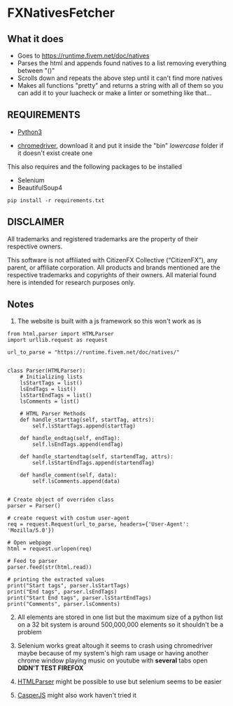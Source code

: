 # FXNativesFetcher

## What it does

* Goes to https://runtime.fivem.net/doc/natives
* Parses the html and appends found natives to a list removing everything between "()"
* Scrolls down and repeats the above step until it can't find more natives
* Makes all functions "pretty" and returns a string with all of them so you can add it to your luacheck or make a linter or something like that...

## REQUIREMENTS

* [Python3](https://www.python.org/download/releases/3.0/)

* [chromedriver](http://chromedriver.chromium.org/), download it and put it inside the "bin" *lowercase* folder if it doesn't exist create one

This also requires and the following packages to be installed
* Selenium
* BeautifulSoup4

```
pip install -r requirements.txt
```

## DISCLAIMER

All trademarks and registered trademarks are the property of their respective owners.

This software is not affiliated with CitizenFX
Collective (“CitizenFX”), any parent, or affiliate corporation. All products and brands mentioned are the respective trademarks and copyrights of their owners. All material found here is intended for research purposes only.

## Notes

1. The website is built with a js framework so this won't work as is
```
from html.parser import HTMLParser
import urllib.request as request

url_to_parse = "https://runtime.fivem.net/doc/natives/"


class Parser(HTMLParser):
    # Initializing lists
    lsStartTags = list()
    lsEndTags = list()
    lsStartEndTags = list()
    lsComments = list()

    # HTML Parser Methods
    def handle_starttag(self, startTag, attrs):
        self.lsStartTags.append(startTag)

    def handle_endtag(self, endTag):
        self.lsEndTags.append(endTag)

    def handle_startendtag(self, startendTag, attrs):
        self.lsStartEndTags.append(startendTag)

    def handle_comment(self, data):
        self.lsComments.append(data)


# Create object of overriden class
parser = Parser()

# create request with costum user-agent
req = request.Request(url_to_parse, headers={'User-Agent': 'Mozilla/5.0'})

# Open webpage
html = request.urlopen(req)

# Feed to parser
parser.feed(str(html.read))

# printing the extracted values
print("Start tags", parser.lsStartTags)
print("End tags", parser.lsEndTags)
print("Start End tags", parser.lsStartEndTags)
print("Comments", parser.lsComments)

```

2. All elements are stored in one list but the maximum size of a python list on a 32 bit system is around 500,000,000 elements so it shouldn't be a problem

3. Selenium works great altough it seems to crash using chromedriver maybe because of my system's high ram usage or having another chrome window playing music on youtube with **several** tabs open **DIDN'T TEST FIREFOX**

4. [HTMLParser](https://docs.python.org/3/library/html.parser.html) might be possible to use but selenium seems to be easier

5. [CasperJS](http://casperjs.org/) might also work haven't tried it
